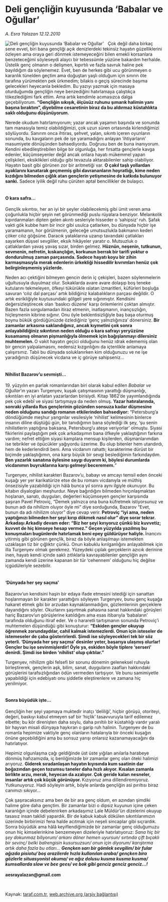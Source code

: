 # Deli gençliğin kuyusunda ‘Babalar ve Oğullar’

*A. Esra Yalazan 12.12.2010*

<div class="yazi"><img align="left" alt="Deli gençliğin kuyusunda ‘Babalar ve Oğullar’" border="0" src="http://www.taraf.com.tr/fotoraflar/makaleler/deli-gencligin-kuyusunda-babalar-ve-ogullar_1492_orijinal.jpg" style="border-right-width:10px; border-color:#FFFFFF"/><p>Çok değil daha birkaç sene evvel, biri bana gençliği açık denizlerdeki tekinsiz hayatın güzelliklerini özleyen ama oraya geri dönmek istemeyeceğini bilen emekli korsanlara benzeteceğimi söyleseydi alaycı bir tebessümle yüzüne bakardım herhalde. Üstelik genç olmanın o delişmen, kıpırtılı ve fazla savruk haline pek bayıldığım da söylenemez. Evet, ben de herkes gibi ucu görünmeyen o karanlık tünelden geçtim ama doğuştan yaşlı olduğum için sınırın öte tarafına yürümekten pek ürkmedim; bilakis o geçiş sürecinde başıma gelecekleri heyecanla bekledim. Bu yazıyı yazmak için masaya oturduğumda gençliğin neye benzediğini hatırlamaya çalıştıkça tökezlediğimi fark ettim. Ama artık kendimle acımasızca dalga geçebiliyorum. <b>“Gençliğin sıkışık, ölçüsüz ruhunu şımarık halimin yanı başına bıraktım”, diyebilme cesaretinin biraz da bu aldırmaz küstahlıkta saklı olduğunu düşünüyorum. </b></p>
<p>Nerede okudum hatırlamıyorum; yazar ancak yaşamın başında ve sonunda tam manasıyla temiz olabildiğimizi, çok uzun süren ortasında kirlendiğimizi söylüyordu. Sanırım onca ihtiras, şehvet, yalan, sıkıntı içeren oyunların sonunda, bu kavgaların pek de işe yaramadığını anlayan ‘ihtiyarların’ masumiyete dönüşünden bahsediyordu. Doğrusu ben de buna inanıyorum. Kendini ebedileştirebilen bilge bir olgunluğa, her fırsatta gençlerle kavga edenler, küçümseyenler değil ancak onlara hayatı mükemmel yapan çelişkileri, eksiklikleri olduğu gibi tevazula aktarabilenler sahip olabiliyor. Hayatın basit gibi görünen zor bir aritmetiği var. <b>O çakıl taşlı yollardan ayaklarını kanatarak geçmemiş gibi davrananların hoyratlığı, kime neden kızdığını bilmeden çığlık atan gençlerin yetişmesine de katkıda bulunuyor sanki.</b> Sadece iyilik değil ruhu çürüten aptal bencillikler de bulaşıcı. <br/></p>
<h4><br/>O kara safra...</h4>
<p>Gençlik sıkıntısı, her an iyi bir şeyler olabilecekmiş gibi ümit veren ama çoğunlukla hiçbir şeyin net görünmediği puslu rüyalara benziyor. Melankolik kıpırdanmaları dipten gelen akıntı sesleriyle hisseder o ‘sahipsiz’ ruh. Şafak vakti gök kubbe ham bir incir gibi usulca çatlarken, bu dünyada hiçbir işe yaramamanın, hor görülmenin, geleceğe umutsuzlukla bakmanın kederi çöker cılız göğsüne. Daracık yataklarına uzanıp tavandaki çatlakları sayarken düşsel sevgililer, eksik hikâyeler yaratır o. Mutsuzluk o çatlaklardan yavaş yavaş sızar, birden gelmez. <b>Hüznün, neşenin, tutkunun, sevmenin, nefretin, kıskançlığın, korkunun berrak bir tarifi yoktur o dondurulmuş zaman parçasında. Sadece hayatı koyu bir zihin karmaşmasıyla merak edenlerin ürkekliği hissedilir kıvrımları henüz çok belirginleşmemiş yüzlerde. </b></p>
<p>Neden acı çektiğini bilmeyen gencin derin iç çekişleri, bazen söylenmelerin uğultusuyla duyulmaz olur. Sokaklarda avare avare dolaşıp boş teneke kutularını tekmeleyen, öfkeyi tükürükle ıslatan izmaritleri, küfürleri boşluğa savuran ‘cılız dal parçası’ artık bildiğiniz kalabalıkların parçası değildir. O artık esrikliğiyle kuytusundaki gölgeli yere sığınmıştır. Kendisini değersizleştirecek olan ‘baskıcı düzene’ karşı önlemlerini çoktan almıştır. Bazen fazla sorgulamadan itiraz etmenin, inatlaşmanın, inançsızlığın, hiçleşmenin kibrine sığınır. Onu öyle beklentisizliğiyle baş başa oturmuş boynu bükük gördüğünüzde özlediğiniz ‘genç yalnızlığınıza’ dönersiniz. <b>Bir zamanlar arkasına saklandığınız, ancak kıymetini çok sonra anlayabildiğiniz sıkıntının neden olduğu o kara safrayı yeryüzüne kusamamış olmanın pişmanlığıyla ölmemek için bağışlanmayı dilersiniz muhtemelen. </b>O vakit hayatın geçici olduğunu henüz idrak edememiş olan bir gencin yalpalamasını, nedensiz kızgınlığını da içtenlikle anlamaya çalışırsınız. Tabii bu dünyada soluklanırken kim olduğunuzu ve ne işe yaradığınızı düşünecek vicdana ve iç görüye sahipseniz...<br/></p>
<h4><br/>Nihilist Bazarov’u sevmişti...</h4>
<p>19. yüzyılın en parlak romanlarından biri olarak kabul edilen <i>Babalar ve Oğullar</i>’ın yazarı Turgenyev, kuşak çatışmasının yarattığı düşmanlığı, sıkıntıları en iyi anlatan yazarlardan birisiydi. Kitap 1862’de yayımlandığında pek çok edebî ve siyasi tartışmaya da neden olmuş. <b>Yazar hatıralarında, sonraki yıllarda Rus gençlerinin gözünden sonsuza kadar düşmesine neden olduğunu sandığı romanın etkilerinden bahsediyor:</b> “Petersburg’a döndüğümde meşhur yangınlar vesilesiyle ‘nihilist’ kelimesinin binlerce insanın diline düştüğü gün, bir tanıdığımın bana söylediği ilk şey, ‘şu senin nihilistlerin yaptığına baksana, Petersburg’u ateşe veriyorlar’ olmuştu. Siyasi fikirlerini paylaştığım pek çok arkadaşımın bana öfkeyle yaklaştığının farkına vardım; nefret ettiğim siyasi kamplara mensup kişilerden, düşmanlarımdan ise tebrikler ve öpücükler yağıyordu üzerime. Bu olup bitenler hem utandırdı, hem de kederlendirdi beni. Ama vicdanım rahattı; karakterime dürüst bir biçimde yaklaştığımın, ona karşı büyük bir sevgi beslediğimin farkındaydım. <b>Ben yazarlık sanatına öylesine saygı duyarım ki, böylesi durumlarda vicdanımın buyruklarına karşı gelmeyi beceremem.</b>” </p>
<p>Turgenyev, nihilist karakteri Bazarov’u, babayı ve amcayı temsil eden önceki kuşağı yer yer karikatürize etse de bu romanı vicdanıyla ve müthiş önsezisiyle yazabildiği için hâlâ bunca yıl sonra aynı ilgiyle okunuyor. Bu kitabın diyalogları meşhurdur. Neye bağırdığını bilmeden hırçınlaşmaktan hoşlanan, sanatı, duyguları, değerleri küçümseyen gençler karşısında şaşıran Pavel Petroviç, “Demek yalnızca ona buna küfretmek istiyorsunuz ve bunun adı da nihilizm oluyor öyle mi” diye sorduğunda, Bazarov “Evet, bunun da adı nihilizm oluyor” diye cevap verir. <b>Petroviç “iyi ama, neden yaptığınızı bilmeden her şeyi kırıp dökmek nasıl olur” diye sorar tekrar. Arkadaşı Arkadiy devam eder: “Biz her şeyi kırıyoruz çünkü biz kuvvetiz; kuvvet de hiç kimseye hesap vermez.” Geçen yüzyılda yazılmış bu konuşmaları bugünlerde hatırlamak beni epey güldürüyor haliyle. </b>İnancını yitirmiş gibi görünen gençlik, biraz da böyle anlaşılmayı istemekten uzaklaşan tiz bir çığlıktır çünkü. Onun kabuklu kırılganlığını anlayabilmek için illa Turgenyev olmak gerekmez. Yüzeydeki çıplak gerçeklerin azıcık derinine inen, hayatı kendi içinde saklı zıtlıklarla kavrayabilenler gençliğin aynı zamanda kendi üzerine kapanan bir tür ‘cehennem’ olduğunu hiç değilse içgüdüleriyle sezebilir. <br/></p>
<h4><br/>‘Dünyada her şey saçma’</h4>
<p>Bazarov’un kendisini haşin bir edaya ifade etmesini istediği için sanattan hoşlanmayan bir karakter yarattığını söyleyen Turgenyev, bunu genç kuşağa hakaret etmek gibi bir arzudan kaynaklanmadığını, gözlemlerinin gerçeklere dayandığını söyler. Okurlarını şaşırtmak pahasına sanat hakkındaki görüşleri hariç Bazarov’un görüşlerine katıldığını ama esas itibarıyla ‘babaların’ tarafında olduğunu itiraf eder. Ve o hararetli tartışmanın sonunda Petroviç’i muhtemelen düşündüğü gibi konuşturur: <b>“Eskiden gençler okuyup öğrenmek zorundaydılar, cahil kalmak istemezlerdi. Onun için isteseler de istemeseler de çaba gösterirlerdi. Şimdi ise söyleyecekleri tek bir söz yeterli. ‘Dünyada her şey saçma’ desinler yeter, başarıya ulaşmış olurlar! Gençler bu işe sevinmişlerdir! Öyle ya, eskiden böyle tiplere ‘serseri’ denirdi. Şimdi ise birden ‘nihilist’ olup çıktılar.” </b></p>
<p>Turgenyev, nihilizm gibi felsefi bir sorunu dönemin geleneksel ruhuyla birleştirerek, gençlerin aşk, bilim, sanat, duyguların zaafları hakkındaki görüşlerini tarafsızlığından ödün vermeden tartışıyor. Ve bunu samimiyetle yapabildiği için edebiyatı onu şiddetle eleştirenlere ve zamana hiç yenilmiyor. <br/></p>
<h4><br/>Sonra büyüdük işte... </h4>
<p>Gençliğin her şeyi yapmaya muktedir inatçı ‘deliliği’, hiçbir görüşü, otoriteyi, değeri, baskıyı kabul etmeyen saf bir ‘hiçlik’ tasavvuruyla tarif edilemez elbette; bu kör direnişten daha soylu, daha pırıltılı bir küstahlığı vardır yaralı bir hayvan misali dünyaya haykıran o garip ruh halinin. Turgenyev de bu romanla hepimize vaktiyle genç olanların hatalarıyla bir önceki kuşağın önüne geçebildiğini ama bu sonsuz yarışı onlarsız kazanamayacağını da hatırlatıyor. </p>
<p>Hepimiz olgunlaşma çağı geldiğinde üst üste yığılan anılarla harabeye dönmüş hafızamızda, iç benliğimizde bir zamanlar genç olan öteki halimizi arıyoruz. <b>Giderek sıradanlaşan hayatın kıyısında kum saatinin dar boğazından geçen tozumsu taneler daha hızlı akıyor. Kısalan zamanla birlikte arzu, merak, heyecan da azalıyor. Çok geride kalan nesneler, insanlar artık çok küçük görünüyor. </b>Kızıyoruz ama dillendiremiyoruz. Yutkunuyoruz. Hadi söyleyin artık, böyle anlarda gençliğin asi pırıltısı biraz canımızı sıkıyor...</p>
<p>Çok şaşıracaksınız ama ben de bir ara genç oldum, en azından şimdiki halime göre daha gençtim. Bir zamanlar bizi o dipsiz kuyunun içine çeken karanlığın içinde debelenirken arkadaşımız Lale Müldür’ün dizelerini okuyup tasasız insan taklidi yapardık. Bir de kabuk kabuk dökülen sıkıntılarımızın üzerinde birbirimizi fena halde acıtmak için neşeli sincaplar gibi sıçrardık. Sonra büyüdük ama hâlâ keyiflendiğimizde bir zamanlar genç olduğumuzu onun hiç kimselerinkine benzemeyen dizeleriyle hatırlatıyoruz:<i> Sana hiç bir şey dokunmaz biliyorum/ arkanı döner hemen uyursun/ sırtında çift bıçaklı bir sevinç/ belki balrengisin kusursuzsun/ onun için diyorum/ karıştırma artık daha fazla bu otları... <b>Gençken sarı bir gömlek sevgilim/ bir fular ağızda pisiotu/ boş arazilerde hızla kullanılan araba/ gençken bira gözlerle situasyonist okuma/ ve ağız dolusu kusma kusma kusma/ kumsallarda slow ve bee gees/ ve bok gibi genciz genciz genciz...!<br/><br/></b></i><b>aesrayalazan@gmail.com</b></p>
<p><b> </b></p>
</div>

Kaynak: [taraf.com.tr](http://www.taraf.com.tr:80/a-esra-yalazan/makale-deli-gencligin-kuyusunda-babalar-ve-ogullar.htm), [web.archive.org (arşiv bağlantısı)](http://web.archive.org/web/20101213194023/http://www.taraf.com.tr:80/a-esra-yalazan/makale-deli-gencligin-kuyusunda-babalar-ve-ogullar.htm)
